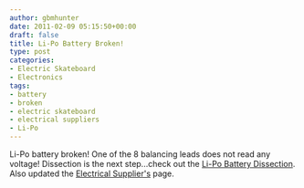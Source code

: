 ```yaml
---
author: gbmhunter
date: 2011-02-09 05:15:50+00:00
draft: false
title: Li-Po Battery Broken!
type: post
categories:
- Electric Skateboard
- Electronics
tags:
- battery
- broken
- electric skateboard
- electrical suppliers
- Li-Po
---
```


Li-Po battery broken! One of the 8 balancing leads does not read any voltage! Dissection is the next step...check out the [Li-Po Battery Dissection](/electronics/projects/electric-skateboard/electric-skateboard-the-li-po-battery-dissection). Also updated the [Electrical Supplier's](/electronics/general/electrical-suppliers/) page.
